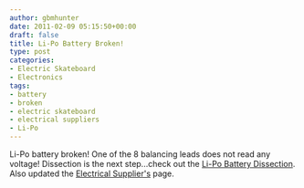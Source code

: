 ```yaml
---
author: gbmhunter
date: 2011-02-09 05:15:50+00:00
draft: false
title: Li-Po Battery Broken!
type: post
categories:
- Electric Skateboard
- Electronics
tags:
- battery
- broken
- electric skateboard
- electrical suppliers
- Li-Po
---
```


Li-Po battery broken! One of the 8 balancing leads does not read any voltage! Dissection is the next step...check out the [Li-Po Battery Dissection](/electronics/projects/electric-skateboard/electric-skateboard-the-li-po-battery-dissection). Also updated the [Electrical Supplier's](/electronics/general/electrical-suppliers/) page.
